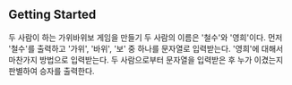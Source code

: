 ## Getting Started
두 사람이 하는 가위바위보 게임을 만들기
두 사람의 이름은 '철수'와 '영희'이다. 먼저 '철수'를 출력하고 '가위', '바위', '보' 중 하나를 문자열로 입력받는다.
'영희'에 대해서 마찬가지 방법으로 입력받는다.
두 사람으로부터 문자열을 입력받은 후 누가 이겼는지 판별하여 승자를 출력한다.
